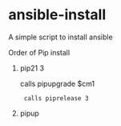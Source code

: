 # ansible-install
A simple script to install ansible


Order of Pip install

1. pip21 3
  
    calls pipupgrade $cm1
  
        calls piprelease 3

2. pipup
